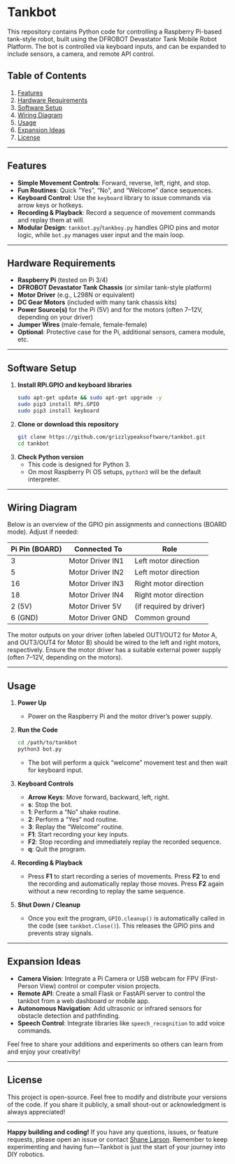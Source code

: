 # Tankbot

This repository contains Python code for controlling a Raspberry Pi-based tank-style robot, built using the DFROBOT Devastator Tank Mobile Robot Platform. The bot is controlled via keyboard inputs, and can be expanded to include sensors, a camera, and remote API control.

## Table of Contents
1. [Features](#features)  
2. [Hardware Requirements](#hardware-requirements)  
3. [Software Setup](#software-setup)  
4. [Wiring Diagram](#wiring-diagram)  
5. [Usage](#usage)  
6. [Expansion Ideas](#expansion-ideas)  
7. [License](#license)

---

## Features

- **Simple Movement Controls**: Forward, reverse, left, right, and stop.  
- **Fun Routines**: Quick “Yes”, “No”, and “Welcome” dance sequences.  
- **Keyboard Control**: Use the `keyboard` library to issue commands via arrow keys or hotkeys.  
- **Recording & Playback**: Record a sequence of movement commands and replay them at will.  
- **Modular Design**: `tankbot.py`/`tankboy.py` handles GPIO pins and motor logic, while `bot.py` manages user input and the main loop.

---

## Hardware Requirements

- **Raspberry Pi** (tested on Pi 3/4)  
- **DFROBOT Devastator Tank Chassis** (or similar tank-style platform)  
- **Motor Driver** (e.g., L298N or equivalent)  
- **DC Gear Motors** (included with many tank chassis kits)  
- **Power Source(s)** for the Pi (5V) and for the motors (often 7–12V, depending on your driver)  
- **Jumper Wires** (male-female, female-female)  
- **Optional**: Protective case for the Pi, additional sensors, camera module, etc.

---

## Software Setup

1. **Install RPi.GPIO and keyboard libraries**  
   ```bash
   sudo apt-get update && sudo apt-get upgrade -y
   sudo pip3 install RPi.GPIO
   sudo pip3 install keyboard
   ```
2. **Clone or download this repository**  
   ```bash
   git clone https://github.com/grizzlypeaksoftware/tankbot.git
   cd tankbot
   ```
3. **Check Python version**  
   - This code is designed for Python 3.  
   - On most Raspberry Pi OS setups, `python3` will be the default interpreter.

---

## Wiring Diagram

Below is an overview of the GPIO pin assignments and connections (BOARD mode). Adjust if needed:

| Pi Pin (BOARD) | Connected To       | Role                       |
|----------------|--------------------|----------------------------|
| 3              | Motor Driver IN1   | Left motor direction       |
| 5              | Motor Driver IN2   | Left motor direction       |
| 16             | Motor Driver IN3   | Right motor direction      |
| 18             | Motor Driver IN4   | Right motor direction      |
| 2 (5V)         | Motor Driver 5V    | (if required by driver)    |
| 6 (GND)        | Motor Driver GND   | Common ground              |

The motor outputs on your driver (often labeled OUT1/OUT2 for Motor A, and OUT3/OUT4 for Motor B) should be wired to the left and right motors, respectively. Ensure the motor driver has a suitable external power supply (often 7–12V, depending on the motors).

---

## Usage

1. **Power Up**  
   - Power on the Raspberry Pi and the motor driver’s power supply.  
2. **Run the Code**  
   ```bash
   cd /path/to/tankbot
   python3 bot.py
   ```
   - The bot will perform a quick “welcome” movement test and then wait for keyboard input.

3. **Keyboard Controls**  
   - **Arrow Keys**: Move forward, backward, left, right.  
   - **s**: Stop the bot.  
   - **1**: Perform a “No” shake routine.  
   - **2**: Perform a “Yes” nod routine.  
   - **3**: Replay the “Welcome” routine.  
   - **F1**: Start recording your key inputs.  
   - **F2**: Stop recording and immediately replay the recorded sequence.  
   - **q**: Quit the program.  

4. **Recording & Playback**  
   - Press **F1** to start recording a series of movements. Press **F2** to end the recording and automatically replay those moves. Press **F2** again without a new recording to replay the same sequence.

5. **Shut Down / Cleanup**  
   - Once you exit the program, `GPIO.cleanup()` is automatically called in the code (see `tankbot.Close()`). This releases the GPIO pins and prevents stray signals.

---

## Expansion Ideas

- **Camera Vision**: Integrate a Pi Camera or USB webcam for FPV (First-Person View) control or computer vision projects.  
- **Remote API**: Create a small Flask or FastAPI server to control the tankbot from a web dashboard or mobile app.  
- **Autonomous Navigation**: Add ultrasonic or infrared sensors for obstacle detection and pathfinding.  
- **Speech Control**: Integrate libraries like `speech_recognition` to add voice commands.  

Feel free to share your additions and experiments so others can learn from and enjoy your creativity!

---

## License

This project is open-source. Feel free to modify and distribute your versions of the code. If you share it publicly, a small shout-out or acknowledgment is always appreciated!

---

**Happy building and coding!** If you have any questions, issues, or feature requests, please open an issue or contact [Shane Larson](https://github.com/grizzlypeaksoftware). Remember to keep experimenting and having fun—Tankbot is just the start of your journey into DIY robotics.